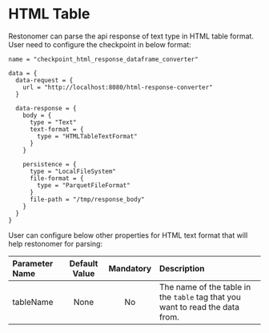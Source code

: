 # HTML Table

Restonomer can parse the api response of text type in HTML table format. User need to configure the checkpoint in below format:

```hocon
name = "checkpoint_html_response_dataframe_converter"

data = {
  data-request = {
    url = "http://localhost:8080/html-response-converter"
  }

  data-response = {
    body = {
      type = "Text"
      text-format = {
        type = "HTMLTableTextFormat"
      }
    }

    persistence = {
      type = "LocalFileSystem"
      file-format = {
        type = "ParquetFileFormat"
      }
      file-path = "/tmp/response_body"
    }
  }
}
```

User can configure below other properties for HTML text format that will help restonomer for parsing:

| Parameter Name | Default Value | Mandatory | Description                                                                   |
| :------------- | :-----------: | :-------: | :---------------------------------------------------------------------------- |
| tableName      |     None      |    No     | The name of the table in the `table` tag that you want to read the data from. |

